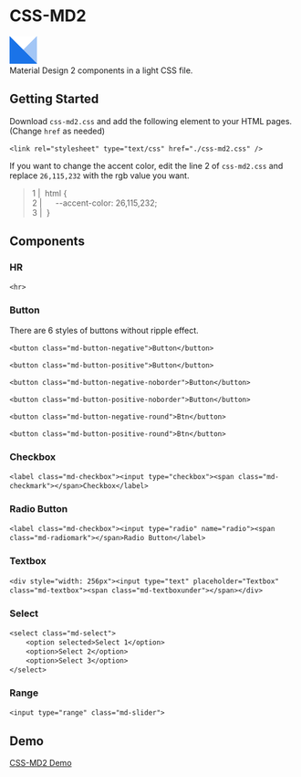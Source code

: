 # CSS-MD2
![icon](https://github.com/icy-flame/css-md2/raw/master/css-md2.png)  
Material Design 2 components in a light CSS file.
## Getting Started
Download `css-md2.css` and add the following element to your HTML pages. (Change `href` as needed)  
```
<link rel="stylesheet" type="text/css" href="./css-md2.css" />
```
If you want to change the accent color, edit the line 2 of `css-md2.css` and replace `26,115,232` with the rgb value you want.
> 1 | &nbsp;html {  
2 | &nbsp;&nbsp;&nbsp;&nbsp;&nbsp;--accent-color: 26,115,232;  
3 | &nbsp;}
## Components
### HR
```
<hr>
```
### Button
There are 6 styles of buttons without ripple effect.
```
<button class="md-button-negative">Button</button>
```
```
<button class="md-button-positive">Button</button>
```
```
<button class="md-button-negative-noborder">Button</button>
```
```
<button class="md-button-positive-noborder">Button</button>
```
```
<button class="md-button-negative-round">Btn</button>
```
```
<button class="md-button-positive-round">Btn</button>
```
### Checkbox
```
<label class="md-checkbox"><input type="checkbox"><span class="md-checkmark"></span>Checkbox</label>
```
### Radio Button
```
<label class="md-checkbox"><input type="radio" name="radio"><span class="md-radiomark"></span>Radio Button</label>
```
### Textbox
```
<div style="width: 256px"><input type="text" placeholder="Textbox" class="md-textbox"><span class="md-textboxunder"></span></div>
```
### Select
```
<select class="md-select">
    <option selected>Select 1</option>
    <option>Select 2</option>
    <option>Select 3</option>
</select>
```
### Range
```
<input type="range" class="md-slider">
```
## Demo
[CSS-MD2 Demo](https://icy-flame.github.io/css-md2)

